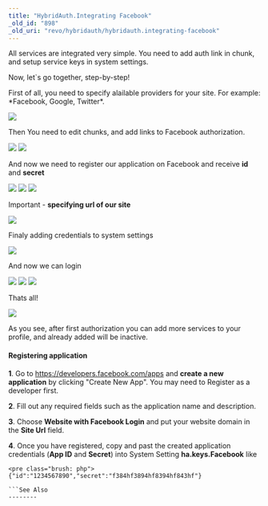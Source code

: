 ```yaml
---
title: "HybridAuth.Integrating Facebook"
_old_id: "898"
_old_uri: "revo/hybridauth/hybridauth.integrating-facebook"
---
```


All services are integrated very simple. You need to add auth link in chunk, and setup service keys in system settings.

Now, let`s go together, step-by-step!

First of all, you need to specify alailable providers for your site. For example: \*Facebook, Google, Twitter\*.

[![](/download/thumbnails/43417862/ha_1.png)](/download/attachments/43417862/ha_1.png)

Then You need to edit chunks, and add links to Facebook authorization.

[![](/download/thumbnails/43417862/ha_fb5.png)](/download/attachments/43417862/ha_fb5.png) [![](/download/thumbnails/43417862/ha_fb6.png)](/download/attachments/43417862/ha_fb6.png)

And now we need to register our application on Facebook and receive **id** and **secret**

[![](/download/thumbnails/43417862/ha_fb1.png)](/download/attachments/43417862/ha_fb1.png) [![](/download/thumbnails/43417862/ha_fb2.png)](/download/attachments/43417862/ha_fb2.png) [![](/download/thumbnails/43417862/ha_fb3.png)](/download/attachments/43417862/ha_fb3.png)

Important - **specifying url of our site**

[![](/download/thumbnails/43417862/ha_fb3.png)](/download/attachments/43417862/ha_fb3.png)

Finaly adding credentials to system settings

[![](/download/thumbnails/43417862/ha_fb4.png)](/download/attachments/43417862/ha_fb4.png)

And now we can login

[![](/download/thumbnails/43417862/ha_2.png)](/download/attachments/43417862/ha_2.png) [![](/download/thumbnails/43417862/ha_fb7.png)](/download/attachments/43417862/ha_fb7.png) [![](/download/thumbnails/43417862/ha_fb8.png)](/download/attachments/43417862/ha_fb8.png)

Thats all!

[![](/download/thumbnails/43417862/ha_fb9.png)](/download/attachments/43417862/ha_fb9.png)

As you see, after first authorization you can add more services to your profile, and already added will be inactive.

#### Registering application

**1**. Go to <https://developers.facebook.com/apps> and **create a new application** by clicking "Create New App". You may need to Register as a developer first.

**2**. Fill out any required fields such as the application name and description.

**3**. Choose **Website with Facebook Login** and put your website domain in the **Site Url** field.

**4**. Once you have registered, copy and past the created application credentials (**App ID** and **Secret**) into System Setting **ha.keys.Facebook** like

```
<pre class="brush: php">
{"id":"1234567890","secret":"f384hf3894hf8394hf843hf"}

```See Also
--------